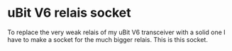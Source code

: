 # uBit V6 relais socket
To replace the very weak relais of my uBit V6 transceiver with a solid one I have to make a socket for the much bigger relais.
This is this socket.
